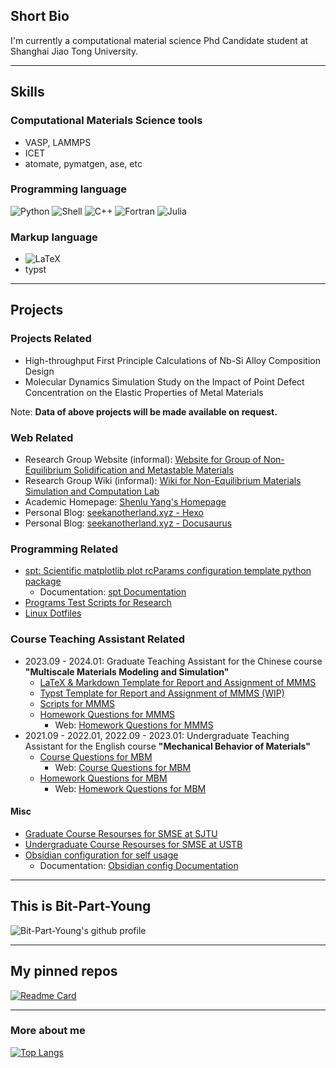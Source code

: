 ## Short Bio

I'm currently a computational material science Phd Candidate student at Shanghai Jiao Tong University.

---

<!--
**Bit-Part-Young/Bit-Part-Young** is a ✨ _special_ ✨ repository because its `README.md` (this file) appears on your GitHub profile.

Here are some ideas to get you started:

- 🔭 I’m currently working on ...
- 🌱 I’m currently learning ...
- 👯 I’m looking to collaborate on ...
- 🤔 I’m looking for help with ...
- 💬 Ask me about ...
- 📫 How to reach me: ...
- 😄 Pronouns: ...
- ⚡ Fun fact: ...
-->

## Skills

### Computational Materials Science tools

- VASP, LAMMPS
- ICET
- atomate, pymatgen, ase, etc

### Programming language

![Python](https://img.shields.io/badge/-Python-3776ab?style=flat-square&logo=python&logoColor=fff)
![Shell](https://img.shields.io/badge/-Shell-4eaa25?style=flat-square&logo=gnu%20bash&logoColor=fff)
![C++](https://img.shields.io/badge/-C%2b%2b-00599c?style=flat-square&logo=C%2b%2b&logoColor=fff)
![Fortran](https://img.shields.io/badge/-Fortran-734f96?style=flat-square&logo=fortran&logoColor=fff)
![Julia](https://img.shields.io/badge/-Julia-9558b2?style=flat-square&logo=julia&logoColor=fff)

### Markup language

- ![LaTeX](https://img.shields.io/badge/-LaTeX-008080?style=flat-square&logo=latex&logoColor=fff)
- typst

---

## Projects

### Projects Related

- High-throughput First Principle Calculations of Nb-Si Alloy Composition Design 
- Molecular Dynamics Simulation Study on the Impact of Point Defect Concentration on the Elastic Properties of Metal Materials

Note: **Data of above projects will be made available on request.**

### Web Related

- Research Group Website (informal): [Website for Group of Non-Equilibrium Solidification and Metastable Materials](https://seekanotherland.xyz/hugo-demo/)
- Research Group Wiki (informal): [Wiki for Non-Equilibrium Materials Simulation and Computation Lab](https://seekanotherland.xyz/mkdocs-demo/)
- Academic Homepage: [Shenlu Yang's Homepage](https://seekanotherland.xyz/cv/)
- Personal Blog: [seekanotherland.xyz - Hexo](https://seekanotherland.xyz/hexo-demo/)
- Personal Blog: [seekanotherland.xyz - Docusaurus](https://seekanotherland.xyz/docusaurus-demo/)

### Programming Related

- [spt: Scientific matplotlib plot rcParams configuration template python package](https://github.com/Bit-Part-Young/spt)
    - Documentation: [spt Documentation](https://seekanotherland.xyz/spt/)
- [Programs Test Scripts for Research](https://github.com/Bit-Part-Young/programs-test)
- [Linux Dotfiles](https://github.com/Bit-Part-Young/dotfiles)

### Course Teaching Assistant Related

- 2023.09 - 2024.01: Graduate Teaching Assistant for the Chinese course **"Multiscale Materials Modeling and Simulation"**
    - [LaTeX & Markdown Template for Report and Assignment of MMMS](https://github.com/Bit-Part-Young/report-template-MMMS)
    - [Typst Template for Report and Assignment of MMMS (WIP)](https://github.com/Bit-Part-Young/report-template-MMMS-typst)
    - [Scripts for MMMS ](https://github.com/Bit-Part-Young/MMMS-scripts)
    - [Homework Questions for MMMS](https://github.com/Bit-Part-Young/MMMS-homework-questions)
        - Web: [Homework Questions for MMMS](https://seekanotherland.xyz/MMMS-homework-questions/)
- 2021.09 - 2022.01, 2022.09 - 2023.01: Undergraduate Teaching Assistant for the English course **"Mechanical Behavior of Materials"**
    - [Course Questions for MBM](https://github.com/Bit-Part-Young/MBM-course-questions)
        - Web: [Course Questions for MBM](https://seekanotherland.xyz/MBM-course-questions/)
    - [Homework Questions for MBM](https://github.com/Bit-Part-Young/MBM-homework-questions)
        - Web: [Homework Questions for MBM](https://seekanotherland.xyz/MBM-homework-questions/)

#### Misc

- [Graduate Course Resourses for SMSE at SJTU](https://github.com/Bit-Part-Young/courses-mse-sjtu)
- [Undergraduate Course Resourses for SMSE at USTB](https://github.com/Bit-Part-Young/courses-mse-ustb)
- [Obsidian configuration for self usage](https://github.com/Bit-Part-Young/obsidian-config)
    - Documentation: [Obsidian config Documentation](https://seekanotherland.xyz/obsidian-config/)

---
<!-- 
<picture width='60%'>
  <source media="(prefers-color-scheme: dark)" srcset="https://raw.githubusercontent.com/Bit-Part-Young/Bit-Part-Young/output/github-contribution-grid-snake-dark.svg">
  <source media="(prefers-color-scheme: light)" srcset="https://raw.githubusercontent.com/Bit-Part-Young/Bit-Part-Young/output/github-contribution-grid-snake.svg">
  <img width='60%' alt="github contribution grid snake animation" src="https://raw.githubusercontent.com/Bit-Part-Young/Bit-Part-Young/output/github-contribution-grid-snake.svg">
</picture>

--- -->

## This is Bit-Part-Young

![Bit-Part-Young's github profile](https://github-readme-stats-two-sage-75.vercel.app/api?username=Bit-Part-Young&count_private=true&show_icons=true&theme=tokyonight)

---

## My pinned repos

[![Readme Card](https://github-readme-stats-two-sage-75.vercel.app/api/pin/?username=Bit-Part-Young&repo=spt)](https://github.com/Bit-Part-Young/spt)

---

### More about me

[![Top Langs](https://github-readme-stats-two-sage-75.vercel.app/api/top-langs/?username=Bit-Part-Young)](https://github.com/anuraghazra/github-readme-stats)
